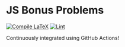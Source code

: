 # JS Bonus Problems
[![Compile LaTeX](https://github.com/RajeevAtla/JS-Bonus-Problems/actions/workflows/main.yml/badge.svg)](https://github.com/RajeevAtla/JS-Bonus-Problems/actions/workflows/main.yml)
[![Lint](https://github.com/RajeevAtla/JS-Bonus-Problems/actions/workflows/lint.yml/badge.svg)](https://github.com/RajeevAtla/JS-Bonus-Problems/actions/workflows/lint.yml)

Continuously integrated using GitHub Actions!
